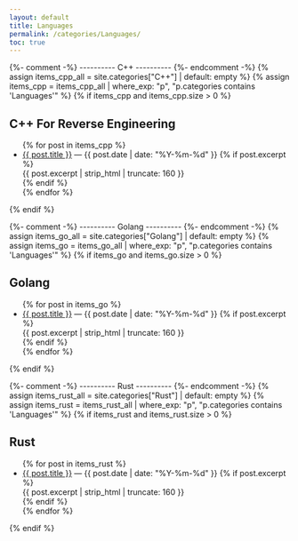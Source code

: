 ```yaml
---
layout: default
title: Languages
permalink: /categories/Languages/
toc: true
---
```


<div id="Languages">

  {%- comment -%} ---------- C++ ---------- {%- endcomment -%}
  {% assign items_cpp_all = site.categories["C++"] | default: empty %}
  {% assign items_cpp = items_cpp_all | where_exp: "p", "p.categories contains 'Languages'" %}
  {% if items_cpp and items_cpp.size > 0 %}
  <section class="prose" id="cpp">
    <h2 id="cpp">C++ For Reverse Engineering</h2>
    <ul class="cat-list">
      {% for post in items_cpp %}
        <li>
          <a href="{{ post.url | relative_url }}">{{ post.title }}</a>
          <span class="meta">— {{ post.date | date: "%Y-%m-%d" }}</span>
          {% if post.excerpt %}
            <div class="excerpt">{{ post.excerpt | strip_html | truncate: 160 }}</div>
          {% endif %}
        </li>
      {% endfor %}
    </ul>
  </section>
  {% endif %}

  {%- comment -%} ---------- Golang ---------- {%- endcomment -%}
  {% assign items_go_all = site.categories["Golang"] | default: empty %}
  {% assign items_go = items_go_all | where_exp: "p", "p.categories contains 'Languages'" %}
  {% if items_go and items_go.size > 0 %}
  <section class="prose" id="golang">
    <h2 id="golang">Golang</h2>
    <ul class="cat-list">
      {% for post in items_go %}
        <li>
          <a href="{{ post.url | relative_url }}">{{ post.title }}</a>
          <span class="meta">— {{ post.date | date: "%Y-%m-%d" }}</span>
          {% if post.excerpt %}
            <div class="excerpt">{{ post.excerpt | strip_html | truncate: 160 }}</div>
          {% endif %}
        </li>
      {% endfor %}
    </ul>
  </section>
  {% endif %}

  {%- comment -%} ---------- Rust ---------- {%- endcomment -%}
  {% assign items_rust_all = site.categories["Rust"] | default: empty %}
  {% assign items_rust = items_rust_all | where_exp: "p", "p.categories contains 'Languages'" %}
  {% if items_rust and items_rust.size > 0 %}
  <section class="prose" id="rust">
    <h2 id="rust">Rust</h2>
    <ul class="cat-list">
      {% for post in items_rust %}
        <li>
          <a href="{{ post.url | relative_url }}">{{ post.title }}</a>
          <span class="meta">— {{ post.date | date: "%Y-%m-%d" }}</span>
          {% if post.excerpt %}
            <div class="excerpt">{{ post.excerpt | strip_html | truncate: 160 }}</div>
          {% endif %}
        </li>
      {% endfor %}
    </ul>
  </section>
  {% endif %}

</div>
